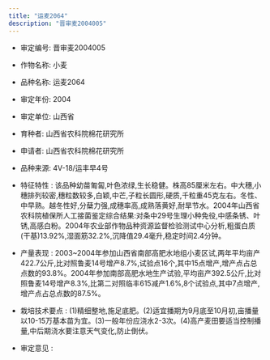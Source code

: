 ```yaml
---
title: "运麦2064"
description: "晋审麦2004005"
---
```

* 审定编号:  晋审麦2004005

*  作物名称:  小麦

*  品种名称:  运麦2064

*  审定年份:  2004

*  审定单位:  山西省

* 育种者:  山西省农科院棉花研究所

*  申请者:  山西省农科院棉花研究所

*  品种来源:  4V-18/运丰早4号

*  特征特性 : 
该品种幼苗匍匐,叶色浓绿,生长稳健。株高85厘米左右。中大穗,小穗排列较密,穗粒数较多,白颖,中芒,子粒长圆形,硬质,千粒重45克左右。冬性、中早熟。越冬性好,分蘖力强,成穗率高,成熟落黄好,耐旱节水。2004年山西省农科院植保所人工接菌鉴定综合结果:对条中29号生理小种免役,中感条锈、叶锈,高感白粉。2004年农业部作物品种资源监督检验测试中心分析,粗蛋白质(干基)13.92%,湿面筋32.2%,沉降值29.4毫升,稳定时间2.4分钟。
 
*  产量表现 : 
2003~2004年参加山西省南部高肥水地组小麦区试,两年平均亩产422.7公斤,比对照鲁麦14号增产8.7%,试验点16个,其中15点增产,增产点占总点数的93.8%。2004年参加南部高肥水地生产试验,平均亩产392.5公斤,比对照鲁麦14号增产8.3%,比第二对照临丰615减产1.6%,8个试验点,其中7点增产,增产点占总点数的87.5%。

*  栽培技术要点 : 
(1)精细整地,施足底肥。(2)适宜播期为9月底至10月初,亩播量以10-15万基本苗为宜。(3)一般年份应浇水2-3次。(4)高产麦田要适当控制播量,中后期浇水要注意天气变化,防止倒伏。

*  审定意见 : 

